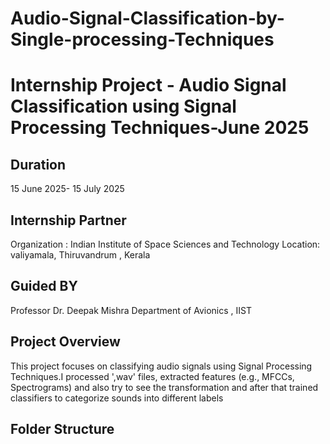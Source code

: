 # Audio-Signal-Classification-by-Single-processing-Techniques
# Internship Project - Audio Signal Classification using Signal Processing Techniques-June 2025
## Duration
 15 June 2025- 15 July 2025
## Internship Partner
Organization : Indian Institute of Space Sciences and Technology
Location: valiyamala, Thiruvandrum , Kerala
## Guided BY
Professor Dr. Deepak Mishra
Department of Avionics , IIST
## Project Overview
This project focuses on classifying audio signals using Signal Processing Techniques.I processed ',wav' files, extracted features (e.g., MFCCs, Spectrograms) and also try to see the transformation and after that trained classifiers to categorize sounds into different labels
## Folder Structure

